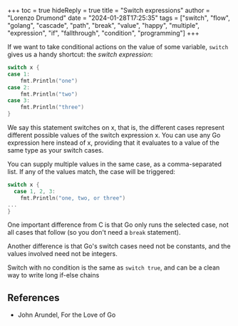 +++
toc = true
hideReply = true
title = "Switch expressions"
author = "Lorenzo Drumond"
date = "2024-01-28T17:25:35"
tags = ["switch",  "flow",  "golang",  "cascade",  "path",  "break",  "value",  "happy",  "multiple",  "expression",  "if",  "fallthrough",  "condition",  "programming"]
+++


If we want to take conditional actions on the value of some variable, `switch` gives us a handy shortcut: the _switch expression_:
```go
switch x {
case 1:
    fmt.Println("one")
case 2:
    fmt.Println("two")
case 3:
    fmt.Println("three")
}
```
We say this statement switches on x, that is, the different cases represent different possible values of the switch expression x. You can use any Go expression here instead of x, providing that it evaluates to a value of the same type as your switch cases.

You can supply multiple values in the same case, as a comma-separated list. If any of the values match, the case will be triggered:
```go
switch x {
  case 1, 2, 3:
    fmt.Println("one, two, or three")
...
}
```

One important difference from C is that Go only runs the selected case, not all cases that follow (so you don't need a `break` statement).

Another difference is that Go's switch cases need not be constants, and the values involved need not be integers.

Switch with no condition is the same as `switch true`, and can be a clean way to write long if-else chains

## References
- John Arundel, For the Love of Go
